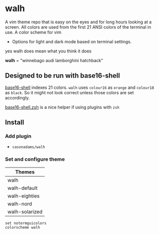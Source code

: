 # walh

A vim theme repo that is easy on the eyes and for long hours looking at a
screen. All colors are used from the first 21 ANSI colors of the terminal in
use. A color scheme for vim

- Options for light and dark mode based on terminal settings.

yes walh does mean what you think it does

**walh** = "winnebago audi lamborghini hatchback"

## Designed to be run with base16-shell

[base16-shell](https://github.com/chriskempson/base16-shell) indexes 21 colors.
`walh` uses `colour16` as `orange` and `colour18` as `black`. So it might not
look correct unless those colors are set accordingly.

[base16-shell.zsh](https://github.com/casonadams/base16-shell.zsh) is a nice
helper if using plugins with `zsh`

## Install

### Add plugin

- `casonadams/walh`

### Set and configure theme

| Themes         |
| -------------- |
| walh           |
| walh-default   |
| walh-eighties  |
| walh-nord      |
| walh-solarized |

```init.vim
set notermguicolors
colorscheme walh
```
